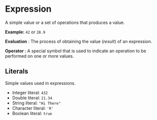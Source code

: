 # Expression

A simple value or a set of operations that produces a value.

**Example:** `42` or `28.9`

**Evaluation**
: The process of obtaining the value (_result_) of an expression.

**Operator**
: A special symbol that is used to indicate an operation to be performed
on one or more values.

## Literals

Simple values used in expressions.

- Integer literal: `432`
- Double literal: `21.34`
- String literal: `"Hi There"`
- Character literal: `'R'`
- Boolean literal: `true`
